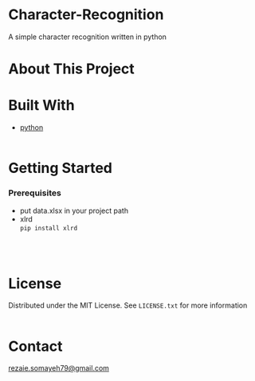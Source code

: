 # Character-Recognition
A simple character recognition written in python <br />



# About This Project


# Built With
- [python](https://www.python.org/) <br /><br />

# Getting Started
### Prerequisites
- put data.xlsx in your project path
- xlrd <br />
    `pip install xlrd`
    
<br /><br />
# License
Distributed under the MIT License. See `LICENSE.txt` for more information
<br /><br />

# Contact
rezaie.somayeh79@gmail.com
